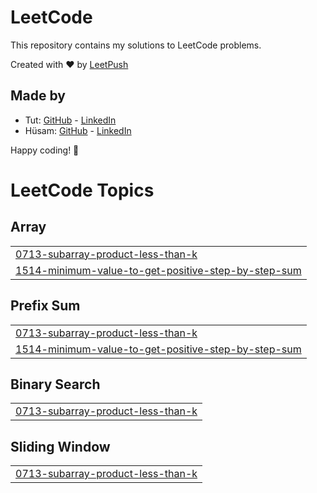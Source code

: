 # LeetCode

This repository contains my solutions to LeetCode problems.

Created with :heart: by [LeetPush](https://github.com/husamahmud/LeetPush)

 ## Made by 
 - Tut: [GitHub](https://github.com/TutTrue) - [LinkedIn](https://www.linkedin.com/in/mahmoud-hamdy-8b6825245/)
 - Hüsam: [GitHub](https://github.com/husamahmud) - [LinkedIn](https://www.linkedin.com/in/husamahmud/)

 Happy coding! 🚀
<!---LeetCode Topics Start-->
# LeetCode Topics
## Array
|  |
| ------- |
| [0713-subarray-product-less-than-k](https://github.com/bestlym/LeetCodes/tree/master/0713-subarray-product-less-than-k) |
| [1514-minimum-value-to-get-positive-step-by-step-sum](https://github.com/bestlym/LeetCodes/tree/master/1514-minimum-value-to-get-positive-step-by-step-sum) |
## Prefix Sum
|  |
| ------- |
| [0713-subarray-product-less-than-k](https://github.com/bestlym/LeetCodes/tree/master/0713-subarray-product-less-than-k) |
| [1514-minimum-value-to-get-positive-step-by-step-sum](https://github.com/bestlym/LeetCodes/tree/master/1514-minimum-value-to-get-positive-step-by-step-sum) |
## Binary Search
|  |
| ------- |
| [0713-subarray-product-less-than-k](https://github.com/bestlym/LeetCodes/tree/master/0713-subarray-product-less-than-k) |
## Sliding Window
|  |
| ------- |
| [0713-subarray-product-less-than-k](https://github.com/bestlym/LeetCodes/tree/master/0713-subarray-product-less-than-k) |
<!---LeetCode Topics End-->